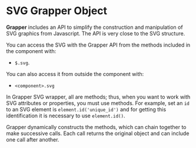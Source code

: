 # SVG Grapper Object

**Grapper** includes an API to simplify the construction and manipulation of SVG graphics
from Javascript. The API is very close to the SVG structure.

You can access the SVG with the Grapper API from the methods included in the component with:

- `$.svg`.

You can also access it from outside the component with:

- `<component>.svg`

In Grapper SVG wrapper, all are methods; thus, when you want to work with SVG attributes or
properties, you must use methods. For example, set an `id` to an SVG element
is `element.id('unique_id')` and for getting this identification it is necessary to
use `element.id()`.

Grapper dynamically constructs the methods, which can chain together to make successive calls. Each
call returns the original object and can include one call after another.
